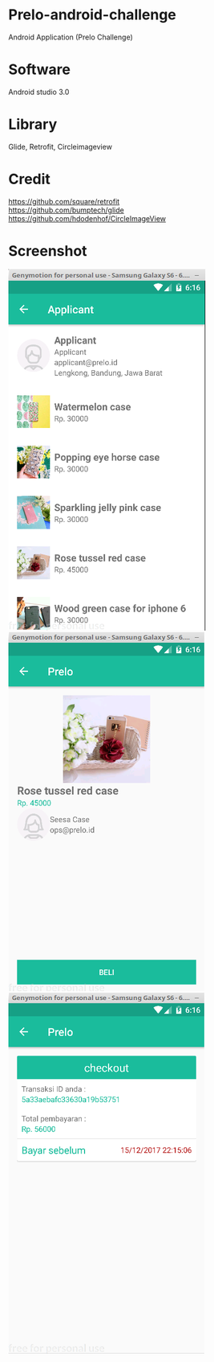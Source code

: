 # Prelo-android-challenge
Android Application (Prelo Challenge)

# Software
Android studio 3.0

# Library
Glide, Retrofit, Circleimageview

# Credit
https://github.com/square/retrofit </br>
https://github.com/bumptech/glide </br>
https://github.com/hdodenhof/CircleImageView

# Screenshot
![solarized vim](https://github.com/yoktavian/prelo-android--challenge/blob/master/prelolist.png)
![solarized vim](https://github.com/yoktavian/prelo-android--challenge/blob/master/preloitem.png)
![solarized vim](https://github.com/yoktavian/prelo-android--challenge/blob/master/prellocheckout.png)
